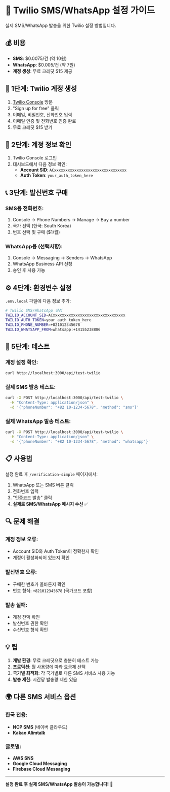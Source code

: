 # 📱 Twilio SMS/WhatsApp 설정 가이드

실제 SMS/WhatsApp 발송을 위한 Twilio 설정 방법입니다.

## 💰 비용
- **SMS**: $0.0075/건 (약 10원)
- **WhatsApp**: $0.005/건 (약 7원)
- **계정 생성**: 무료 크레딧 $15 제공

## 🚀 1단계: Twilio 계정 생성

1. [Twilio Console](https://console.twilio.com/) 방문
2. "Sign up for free" 클릭
3. 이메일, 비밀번호, 전화번호 입력
4. 이메일 인증 및 전화번호 인증 완료
5. 무료 크레딧 $15 받기

## 🔧 2단계: 계정 정보 확인

1. Twilio Console 로그인
2. 대시보드에서 다음 정보 확인:
   - **Account SID**: `ACxxxxxxxxxxxxxxxxxxxxxxxxxxxxxxxx`
   - **Auth Token**: `your_auth_token_here`

## 📞 3단계: 발신번호 구매

### SMS용 전화번호:
1. Console → Phone Numbers → Manage → Buy a number
2. 국가 선택 (한국: South Korea)
3. 번호 선택 및 구매 ($1/월)

### WhatsApp용 (선택사항):
1. Console → Messaging → Senders → WhatsApp
2. WhatsApp Business API 신청
3. 승인 후 사용 가능

## ⚙️ 4단계: 환경변수 설정

`.env.local` 파일에 다음 정보 추가:

```bash
# Twilio SMS/WhatsApp 설정
TWILIO_ACCOUNT_SID=ACxxxxxxxxxxxxxxxxxxxxxxxxxxxxxxxx
TWILIO_AUTH_TOKEN=your_auth_token_here
TWILIO_PHONE_NUMBER=+821012345678
TWILIO_WHATSAPP_FROM=whatsapp:+14155238886
```

## 🧪 5단계: 테스트

### 계정 설정 확인:
```bash
curl http://localhost:3000/api/test-twilio
```

### 실제 SMS 발송 테스트:
```bash
curl -X POST http://localhost:3000/api/test-twilio \
  -H "Content-Type: application/json" \
  -d '{"phoneNumber": "+82 10-1234-5678", "method": "sms"}'
```

### 실제 WhatsApp 발송 테스트:
```bash
curl -X POST http://localhost:3000/api/test-twilio \
  -H "Content-Type: application/json" \
  -d '{"phoneNumber": "+82 10-1234-5678", "method": "whatsapp"}'
```

## 📋 사용법

설정 완료 후 `/verification-simple` 페이지에서:
1. WhatsApp 또는 SMS 버튼 클릭
2. 전화번호 입력
3. "인증코드 발송" 클릭
4. **실제로 SMS/WhatsApp 메시지 수신** ✅

## 🔍 문제 해결

### 계정 정보 오류:
- Account SID와 Auth Token이 정확한지 확인
- 계정이 활성화되어 있는지 확인

### 발신번호 오류:
- 구매한 번호가 올바른지 확인
- 번호 형식: `+821012345678` (국가코드 포함)

### 발송 실패:
- 계정 잔액 확인
- 발신번호 권한 확인
- 수신번호 형식 확인

## 💡 팁

1. **개발 환경**: 무료 크레딧으로 충분히 테스트 가능
2. **프로덕션**: 월 사용량에 따라 요금제 선택
3. **국가별 최적화**: 각 국가별로 다른 SMS 서비스 사용 가능
4. **발송 제한**: 시간당 발송량 제한 있음

## 🌍 다른 SMS 서비스 옵션

### 한국 전용:
- **NCP SMS** (네이버 클라우드)
- **Kakao Alimtalk**

### 글로벌:
- **AWS SNS**
- **Google Cloud Messaging**
- **Firebase Cloud Messaging**

---

**설정 완료 후 실제 SMS/WhatsApp 발송이 가능합니다!** 🎉
